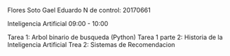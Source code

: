 Flores Soto Gael Eduardo
N de control: 20170661

Inteligencia Artificial 09:00 - 10:00



Tarea 1: Arbol binario de busqueda (Python)
Tarea 1 parte 2: Historia de la Inteligencia Artificial 
Trea 2: Sistemas de Recomendacion 
